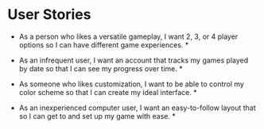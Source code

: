 # User Stories
- As a person who likes a versatile gameplay, I want 2, 3, or 4 player options so
  I can have different game experiences. *
  
- As an infrequent user, I want an account that tracks my games played by date
  so that I can see my progress over time. *
  
- As someone who likes customization, I want to be able to control my color
  scheme so that I can create my ideal interface. *
  
- As an inexperienced computer user, I want an easy-to-follow layout that so I 
  can get to and set up my game with ease. *